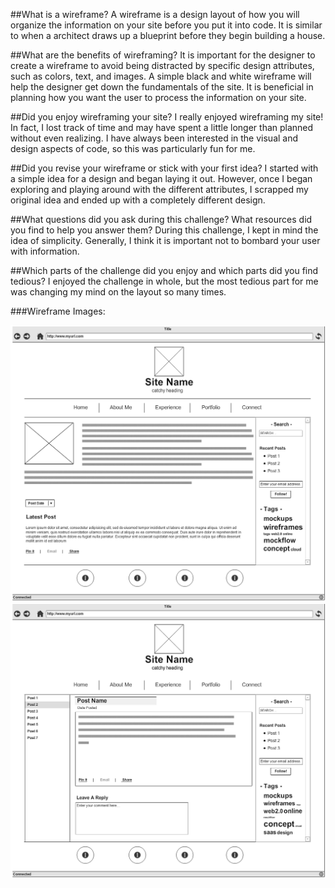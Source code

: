 ##What is a wireframe?
A wireframe is a design layout of how you will organize the information on your site before you put it into code. It is similar to when a architect draws up a blueprint before they begin building a house. 

##What are the benefits of wireframing?
It is important for the designer to create a wireframe to avoid being distracted by specific design attributes, such as colors, text, and images. A simple black and white wireframe will help the designer get down the fundamentals of the site. It is beneficial in planning how you want the user to process the information on your site.

##Did you enjoy wireframing your site?
I really enjoyed wireframing my site! In fact, I lost track of time and may have spent a little longer than planned without even realizing. I have always been interested in the visual and design aspects of code, so this was particularly fun for me. 

##Did you revise your wireframe or stick with your first idea?
I started with a simple idea for a design and began laying it out. However, once I began exploring and playing around with the different attributes, I scrapped my original idea and ended up with a completely different design.

##What questions did you ask during this challenge? What resources did you find to help you answer them?
During this challenge, I kept in mind the idea of simplicity. Generally, I think it is important not to bombard your user with information.

##Which parts of the challenge did you enjoy and which parts did you find tedious?
I enjoyed the challenge in whole, but the most tedious part for me was changing my mind on the layout so many times.


###Wireframe Images:

![Index](/week-2/imgs/wireframe-index.png)
![Blog Index](/week-2/imgs/wireframe-blog-index.png)
